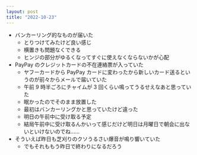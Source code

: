```yaml
---
layout: post
title: "2022-10-23"
---
```


* バンカーリング的なものが届いた
    * とりつけてみたけど良い感じ
    * 横置きも問題なくできる
    * ヒンジの部分がゆるくなってすぐに使えなくならないかが心配
* PayPay のクレジットカードの不在連絡票が入っていた
    * ヤフーカードから PayPay カードに変わったから新しいカード送るというのが前々からメールで届いていた
    * 午前 9 時半ごろにチャイムが 3 回くらい鳴ってうるせえなあと思っていた
    * 眠かったのでそのまま放置した
    * 最初はバンカーリングかと思っていたけど違った
    * 明日の午前中に受け取る予定
    * 結局午前中に受け取るんかいって感じだけど明日は月曜日で朝会に出ないといけないのでね……
* そういえば昨日も芝刈りのクソうるさい爆音が鳴り響いていた
    * でもそれももう昨日で終わりになるだろう
